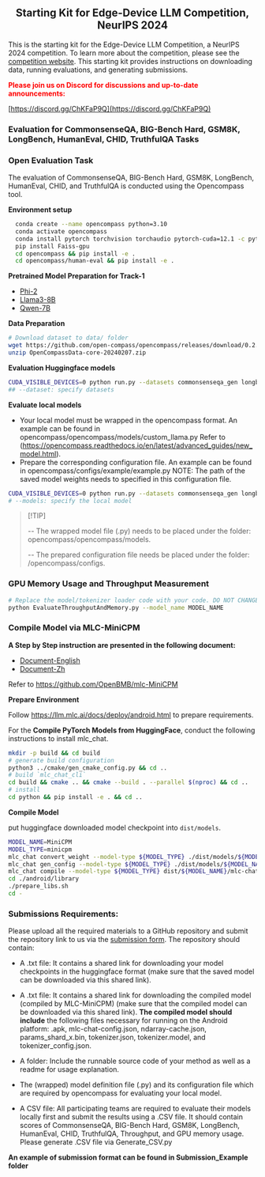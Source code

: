 <h2 align="center">Starting Kit for Edge-Device LLM Competition, NeurIPS 2024</h2>

This is the starting kit for the Edge-Device LLM Competition, a NeurIPS 2024 competition. To learn more about the competition, please see the [competition website](https://edge-llms-challenge.github.io/edge-llm-challenge.github.io/).  This starting kit provides instructions on downloading data, running evaluations, and generating submissions.

<span style="color:red"><strong>Please join us on Discord for discussions and up-to-date announcements:</strong></span>

[https://discord.gg/ChKFaP9Q](https://discord.gg/ChKFaP9Q)


### Evaluation for CommonsenseQA, BIG-Bench Hard, GSM8K, LongBench, HumanEval, CHID, TruthfulQA Tasks

### Open Evaluation Task

The evaluation of CommonsenseQA, BIG-Bench Hard, GSM8K, LongBench, HumanEval, CHID, and TruthfulQA is conducted using the Opencompass tool.

**Environment setup**

```bash
  conda create --name opencompass python=3.10 
  conda activate opencompass
  conda install pytorch torchvision torchaudio pytorch-cuda=12.1 -c pytorch -c nvidia
  pip install Faiss-gpu
  cd opencompass && pip install -e .
  cd opencompass/human-eval && pip install -e .
```


**Pretrained Model Preparation for Track-1**

- [Phi-2](https://huggingface.co/microsoft/phi-2)
- [Llama3-8B](https://huggingface.co/meta-llama/Meta-Llama-3-8B)
- [Qwen-7B](https://huggingface.co/Qwen/Qwen2-7B)

**Data Preparation**

```bash
# Download dataset to data/ folder
wget https://github.com/open-compass/opencompass/releases/download/0.2.2.rc1/OpenCompassData-core-20240207.zip
unzip OpenCompassData-core-20240207.zip
```

**Evaluation Huggingface models**

```bash 
CUDA_VISIBLE_DEVICES=0 python run.py --datasets commonsenseqa_gen longbench bbh_gen gsm8k_gen humaneval_gen FewCLUE_chid_gen truthfulqa_gen --hf-num-gpus 1 --hf-type base --hf-path meta-llama/Meta-Llama-3-8B --debug --model-kwargs device_map='auto' trust_remote_code=True
## --dataset: specify datasets
```
**Evaluate local models**

  - Your local model must be wrapped in the opencompass format. An example can be found in opencompass/opencompass/models/custom_llama.py Refer to (https://opencompass.readthedocs.io/en/latest/advanced_guides/new_model.html).
  - Prepare the corresponding configuration file. An example can  be found in opencompass/configs/example/example.py NOTE: The path of the saved model weights needs to specified in this configuration file.

```bash
CUDA_VISIBLE_DEVICES=0 python run.py --datasets commonsenseqa_gen longbench bbh_gen gsm8k_gen humaneval_gen FewCLUE_chid_gen truthfulqa_gen --hf-num-gpus 1 --hf-type base --models example --debug --model-kwargs device_map='auto' trust_remote_code=True
# --models: specify the local model
```

> \[!TIP\]
>
> -- The wrapped model file (.py) needs to be placed under the folder: opencompass/opencompass/models.
>
> -- The prepared configuration file needs be placed under the folder: /opencompass/configs.


### GPU Memory Usage and Throughput Measurement

```bash
# Replace the model/tokenizer loader code with your code. DO NOT CHANGE THE HYPER-PARAMETER SETTING.
python EvaluateThroughputAndMemory.py --model_name MODEL_NAME
```

### Compile Model via MLC-MiniCPM 
**A Step by Step instruction are presented in the following document:**
- [Document-English](Step_by_step_instruction_MLC-miniMPC_English.pdf)
- [Document-Zh](Step-by-Step_Instruction_MLC-LLM_zh.pdf)

Refer to https://github.com/OpenBMB/mlc-MiniCPM

**Prepare Environment**

Follow https://llm.mlc.ai/docs/deploy/android.html to prepare requirements.

For the **Compile PyTorch Models from HuggingFace**,  conduct the following instructions to install mlc_chat.

```bash
mkdir -p build && cd build
# generate build configuration
python3 ../cmake/gen_cmake_config.py && cd ..
# build `mlc_chat_cli`
cd build && cmake .. && cmake --build . --parallel $(nproc) && cd ..
# install
cd python && pip install -e . && cd ..
```

**Compile Model** 

put huggingface downloaded model checkpoint into `dist/models`.

```bash
MODEL_NAME=MiniCPM
MODEL_TYPE=minicpm
mlc_chat convert_weight --model-type ${MODEL_TYPE} ./dist/models/${MODEL_NAME}-hf/  -o dist/$MODEL_NAME/
mlc_chat gen_config --model-type ${MODEL_TYPE} ./dist/models/${MODEL_NAME}-hf/ --conv-template LM --sliding-window-size 768 -o dist/${MODEL_NAME}/
mlc_chat compile --model-type ${MODEL_TYPE} dist/${MODEL_NAME}/mlc-chat-config.json --device android -o ./dist/libs/${MODEL_NAME}-android.tar
cd ./android/library
./prepare_libs.sh
cd -
```

### Submissions Requirements:

Please upload all the required materials to a GitHub repository and submit the repository link to us via the [submission form](https://forms.gle/S367FfxUDcjSKz1Q9). The repository should contain:

- A .txt file: It contains a shared link for downloading your model checkpoints in the huggingface format (make sure that the saved model can be downloaded via this shared link).

- A .txt file: It contains a shared link for downloading the compiled model (compiled by MLC-MiniCPM) (make sure that the compiled model can be downloaded via this shared link). **The compiled model should include** the following files necessary for running on the Android platform: .apk, mlc-chat-config.json, ndarray-cache.json, params_shard_x.bin, tokenizer.json, tokenizer.model, and tokenizer_config.json.

- A folder: Include the runnable source code of your method as well as a readme for usage explanation.

- The (wrapped) model definition file (.py) and its configuration file which are required by opencompass for evaluating your local model. 

- A CSV file: All participating teams are required to evaluate their models locally first and submit the results using a .CSV file. It should contain scores of CommonsenseQA, BIG-Bench Hard, GSM8K, LongBench, HumanEval, CHID, TruthfulQA, Throughput, and GPU memory usage. Please generate .CSV file via Generate_CSV.py

**An example of submission format can be found in Submission_Example folder**

